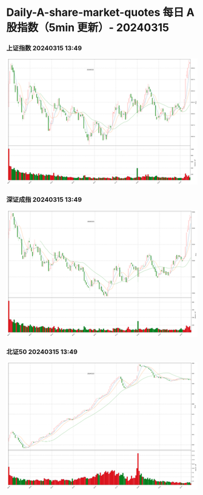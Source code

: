 
# Daily-A-share-market-quotes 每日 A 股指数（5min 更新）- 20240315

### 上证指数 20240315 13:49
![](./fig/2024/3/20240315-sh000001.png)

### 深证成指 20240315 13:49
![](./fig/2024/3/20240315-sz399001.png)

### 北证50 20240315 13:49
![](./fig/2024/3/20240315-bj899050.png)
